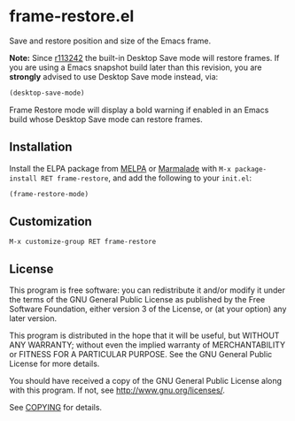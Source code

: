 frame-restore.el
================

Save and restore position and size of the Emacs frame.

**Note:** Since [r113242][] the built-in Desktop Save mode will restore frames.
If you are using a Emacs snapshot build later than this revision, you are
**strongly** advised to use Desktop Save mode instead, via:

```scheme
(desktop-save-mode)
```

Frame Restore mode will display a bold warning if enabled in an Emacs build
whose Desktop Save mode can restore frames.

[r113242]: http://bzr.savannah.gnu.org/lh/emacs/trunk/revision/113242

Installation
------------

Install the ELPA package from [MELPA][] or [Marmalade][] with `M-x
package-install RET frame-restore`, and add the following to your `init.el`:

```scheme
(frame-restore-mode)
```

Customization
-------------

`M-x customize-group RET frame-restore`

License
-------

This program is free software: you can redistribute it and/or modify it under
the terms of the GNU General Public License as published by the Free Software
Foundation, either version 3 of the License, or (at your option) any later
version.

This program is distributed in the hope that it will be useful, but WITHOUT ANY
WARRANTY; without even the implied warranty of MERCHANTABILITY or FITNESS FOR A
PARTICULAR PURPOSE.  See the GNU General Public License for more details.

You should have received a copy of the GNU General Public License along with
this program.  If not, see http://www.gnu.org/licenses/.

See [COPYING][] for details.

[melpa]: http://melpa.milkbox.net
[marmalade]: http://marmalade-repo.org/
[copying]: https://github.com/lunaryorn/frame-restore.el/blob/master/COPYING
